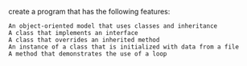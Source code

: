 create a program that has the following features:

    An object-oriented model that uses classes and inheritance
    A class that implements an interface
    A class that overrides an inherited method
    An instance of a class that is initialized with data from a file
    A method that demonstrates the use of a loop
